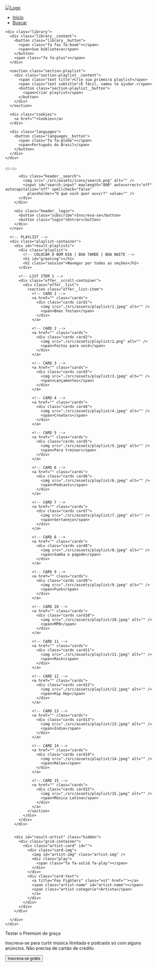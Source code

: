 <!DOCTYPE html>
<html lang="en">

<head>
  <meta charset="UTF-8" />
  <meta name="viewport" content="width=device-width, initial-scale=1.0" />
  <title>Imersão Alura</title>
  <link rel="shortcut icon" href="./src/assets/icons/favicon.png" type="image/x-icon" />
    <link rel="stylesheet" href="src/styles/reset.css" />
    <link rel="stylesheet" href="src/styles/vars.css" />
    <link rel="stylesheet" href="src/styles/main-content.css" />
    <link rel="stylesheet" href="src/styles/sidebar-footer.css" />
    <link rel="stylesheet" href="src/styles/media-query.css" /> <!--Media queries devem ser chamados depois do CSS principal -->


  <link rel="stylesheet" href="src/styles/reset.css" />
  <link rel="stylesheet" href="src/styles/vars.css" />
  <link rel="stylesheet" href="src/styles/media-query.css" />
  <link rel="stylesheet" href="src/styles/main-content.css" />
  <link rel="stylesheet" href="src/styles/sidebar-footer.css" />

  <link rel="stylesheet" href="https://use.fontawesome.com/releases/v5.15.4/css/solid.css"
    integrity="sha384-Tv5i09RULyHKMwX0E8wJUqSOaXlyu3SQxORObAI08iUwIalMmN5L6AvlPX2LMoSE" crossorigin="anonymous" />
  <link rel="stylesheet" href="https://use.fontawesome.com/releases/v5.15.4/css/fontawesome.css"
    integrity="sha384-jLKHWM3JRmfMU0A5x5AkjWkw/EYfGUAGagvnfryNV3F9VqM98XiIH7VBGVoxVSc7" crossorigin="anonymous" />

</head>

<body>
  <div class="sidebar">
    <nav class="sidebar__navigation">
      <div class="logo">
        <a href="">
          <img src="./src/assets/icons/logo-spotify.png" alt="Logo" />
        </a>
      </div>
      <ul>
        <li>
          <a href="">
            <span class="fa fa-home"></span>
            <span>Início</span>
          </a>
        </li>
        <li>
          <a href="">
            <span class="fa fa-search"></span>
            <span>Buscar</span>
          </a>
        </li>
      </ul>
    </nav>

    <div class="library">
      <div class="library__content">
        <button class="library__button">
          <span class="fa fas fa-book"></span>
          <span>Sua biblioteca</span>
        </button>
        <span class="fa fa-plus"></span>
      </div>

      <section class="section-playlist">
        <div class="section-playlist__content">
          <span class="text title">Crie sua primeira playlist</span>
          <span class="text subtitle">É fácil, vamos te ajudar.</span>
          <button class="section-playlist__button">
            <span>Criar playlist</span>
          </button>
        </div>
      </section>

      <div class="cookies">
        <a href="">Cookies</a>
      </div>

      <div class="languages">
        <button class="languages__button">
          <span class="fa fa-globe"></span>
          <span>Português do Brasil</span>
        </button>
      </div>
    </div>
  </div>

  <main>
    <div class="main-container">
      <!-- INVERTER AS CLASSES -->
      <nav class="header__navigation">
        <div class="navigation">
          <button class="arrow-left">
            <img src="./src/assets/icons/small-left.png" alt="" />
          </button>
          <button class="arrow-right">
            <img src="./src/assets/icons/small-right.png" alt="" />
          </button>

          <div class="header__search">
            <img src="./src/assets/icons/search.png" alt="" />
            <input id="search-input" maxlength="800" autocorrect="off" autocapitalize="off" spellcheck="false"
              placeholder="O que você quer ouvir?" value="" />
          </div>
        </div>

        <div class="header__login">
          <button class="subscribe">Inscreva-se</button>
          <button class="login">Entrar</button>
        </div>
      </nav>

      <!-- PLAYLIST -->
      <div class="playlist-container">
        <div id="result-playlists">
          <div class="playlist">
            <!-- COLOCAR O BOM DIA | BOA TARDE | BOA NOITE -->
            <h1 id="greeting"></h1>
            <h2 class="session">Navegar por todas as seções</h2>
          </div>

          <!-- LIST ITEM 1 -->
          <div class="offer__scroll-container">
            <div class="offer__list">
              <section class="offer__list-item">
                <!-- CARD 1 -->
                <a href="" class="cards">
                  <div class="cards card1">
                    <img src="./src/assets/playlist/1.jpeg" alt="" />
                    <span>Boas festas</span>
                  </div>
                </a>

                <!-- CARD 2 -->
                <a href="" class="cards">
                  <div class="cards card2">
                    <img src="./src/assets/playlist/2.png" alt="" />
                    <span>Feitos para você</span>
                  </div>
                </a>

                <!-- CARD 3 -->
                <a href="" class="cards">
                  <div class="cards card3">
                    <img src="./src/assets/playlist/3.jpeg" alt="" />
                    <span>Lançamentos</span>
                  </div>
                </a>

                <!-- CARD 4 -->
                <a href="" class="cards">
                  <div class="cards card4">
                    <img src="./src/assets/playlist/4.jpeg" alt="" />
                    <span>Creators</span>
                  </div>
                </a>

                <!-- CARD 5 -->
                <a href="" class="cards">
                  <div class="cards card5">
                    <img src="./src/assets/playlist/5.jpeg" alt="" />
                    <span>Para treinar</span>
                  </div>
                </a>

                <!-- CARD 6 -->
                <a href="" class="cards">
                  <div class="cards card6">
                    <img src="./src/assets/playlist/6.jpeg" alt="" />
                    <span>Podcasts</span>
                  </div>
                </a>

                <!-- CARD 7 -->
                <a href="" class="cards">
                  <div class="cards card7">
                    <img src="./src/assets/playlist/7.jpeg" alt="" />
                    <span>Sertanejo</span>
                  </div>
                </a>

                <!-- CARD 8 -->
                <a href="" class="cards">
                  <div class="cards card8">
                    <img src="./src/assets/playlist/8.jpeg" alt="" />
                    <span>Samba e pagode</span>
                  </div>
                </a>

                <!-- CARD 9 -->
                <a href="" class="cards">
                  <div class="cards card9">
                    <img src="./src/assets/playlist/9.jpeg" alt="" />
                    <span>Funk</span>
                  </div>
                </a>

                <!-- CARD 10 -->
                <a href="" class="cards">
                  <div class="cards card10">
                    <img src="./src/assets/playlist/10.jpeg" alt="" />
                    <span>MPB</span>
                  </div>
                </a>

                <!-- CARD 11 -->
                <a href="" class="cards">
                  <div class="cards card11">
                    <img src="./src/assets/playlist/11.jpeg" alt="" />
                    <span>Rock</span>
                  </div>
                </a>

                <!-- CARD 12 -->
                <a href="" class="cards">
                  <div class="cards card12">
                    <img src="./src/assets/playlist/12.jpeg" alt="" />
                    <span>Hip Hop</span>
                  </div>
                </a>

                <!-- CARD 13 -->
                <a href="" class="cards">
                  <div class="cards card13">
                    <img src="./src/assets/playlist/13.jpeg" alt="" />
                    <span>Indie</span>
                  </div>
                </a>

                <!-- CARD 14 -->
                <a href="" class="cards">
                  <div class="cards card14">
                    <img src="./src/assets/playlist/14.jpeg" alt="" />
                    <span>Relax</span>
                  </div>
                </a>

                <!-- CARD 15 -->
                <a href="" class="cards">
                  <div class="cards card15">
                    <img src="./src/assets/playlist/15.jpeg" alt="" />
                    <span>Música Latina</span>
                  </div>
                </a>
              </section>
            </div>
          </div>
        </div>


        <div id="result-artist" class="hidden">
          <div class="grid-container">
            <div class="artist-card" id="">
              <div class="card-img">
                <img id="artist-img" class="artist-img" />
                <div class="play">
                  <span class="fa fa-solid fa-play"></span>
                </div>
              </div>
              <div class="card-text">
                <a title="Foo Fighters" class="vst" href=""></a>
                <span class="artist-name" id="artist-name"></span>
                <span class="artist-categorie">Artista</span>
                </a>
              </div>
            </div>
          </div>
        </div>

      </div>
    </div>

  </main>

  <footer class="disclaimer-premium">
    <div class="text">
      <p class="disclaimer-premium__title">Testar o Premium de graça</p>
      <p class="disclaimer-premium__subtitle">
        Inscreva-se para curtir música ilimitada e podcasts só com alguns
        anúncios. Não precisa de cartão de crédito.
      </p>
    </div>
    <div class="button">
      <button type="button">Inscreva-se grátis</button>
    </div>
  </footer>

  <script src="script.js" type="text/javascript"></script>
  <script src="search.js" type="text/javascript"></script>
</body>

</html>
